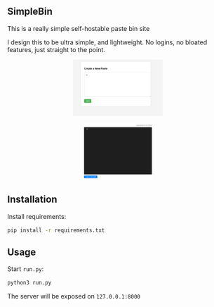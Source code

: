 ## SimpleBin

This is a really simple self-hostable paste bin site

I design this to be ultra simple, and lightweight. No logins, no bloated features, just straight to the point.

<p align="center">
  <img src="docs/screenshots/Screenshot_1.png" height="128">
</p>

<p align="center">
  <img src="docs/screenshots/Screenshot_2.png" height="128">
</p>

## Installation
Install requirements:
```sh
pip install -r requirements.txt
```

## Usage
Start `run.py`:
```sh
python3 run.py
```

The server will be exposed on `127.0.0.1:8000`
